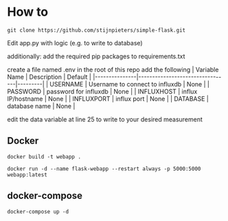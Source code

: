 # How to

```
git clone https://github.com/stijnpieters/simple-flask.git
```
Edit app.py with logic (e.g. to write to database)

additionally: add the required pip packages to requirements.txt

create a file named .env in the root of this repo
add the following
| Variable Name | Description                     | Default |
|---------------|---------------------------------|---------|
| USERNAME      | Username to connect to influxdb | None    |
| PASSWORD      | password for influxdb           | None    |
| INFLUXHOST    | influx IP/hostname              | None    |
| INFLUXPORT    | influx port                     | None    |
| DATABASE      | database name                   | None    |

edit the data variable at line 25 to write to your desired measurement


## Docker
```
docker build -t webapp .

docker run -d --name flask-webapp --restart always -p 5000:5000 webapp:latest
```
## docker-compose
```
docker-compose up -d
```
